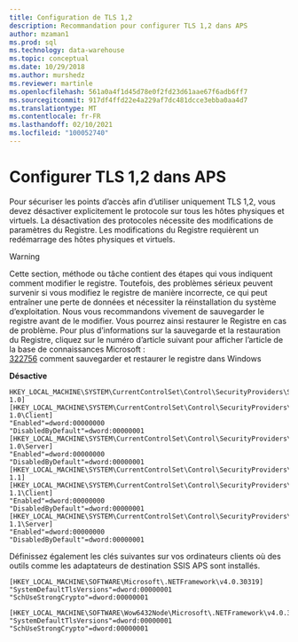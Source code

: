 ```yaml
---
title: Configuration de TLS 1,2
description: Recommandation pour configurer TLS 1,2 dans APS
author: mzaman1
ms.prod: sql
ms.technology: data-warehouse
ms.topic: conceptual
ms.date: 10/29/2018
ms.author: murshedz
ms.reviewer: martinle
ms.openlocfilehash: 561a0a4f1d45d78e0f2fd23d61aae67f6adb6ff7
ms.sourcegitcommit: 917df4ffd22e4a229af7dc481dcce3ebba0aa4d7
ms.translationtype: MT
ms.contentlocale: fr-FR
ms.lasthandoff: 02/10/2021
ms.locfileid: "100052740"
---
```

# <a name="configure-tls-12-in-aps"></a>Configurer TLS 1,2 dans APS

Pour sécuriser les points d’accès afin d’utiliser uniquement TLS 1,2, vous devez désactiver explicitement le protocole sur tous les hôtes physiques et virtuels. La désactivation des protocoles nécessite des modifications de paramètres du Registre. Les modifications du Registre requièrent un redémarrage des hôtes physiques et virtuels.

> [!WARNING]
> Cette section, méthode ou tâche contient des étapes qui vous indiquent comment modifier le registre. Toutefois, des problèmes sérieux peuvent survenir si vous modifiez le registre de manière incorrecte, ce qui peut entraîner une perte de données et nécessiter la réinstallation du système d’exploitation. Nous vous recommandons vivement de sauvegarder le registre avant de le modifier. Vous pourrez ainsi restaurer le Registre en cas de problème. Pour plus d’informations sur la sauvegarde et la restauration du Registre, cliquez sur le numéro d’article suivant pour afficher l’article de la base de connaissances Microsoft :<br>
[322756](https://support.microsoft.com/help/322756) comment sauvegarder et restaurer le registre dans Windows

**Désactive**
```
HKEY_LOCAL_MACHINE\SYSTEM\CurrentControlSet\Control\SecurityProviders\SCHANNEL\Protocols\TLS 1.0]
[HKEY_LOCAL_MACHINE\SYSTEM\CurrentControlSet\Control\SecurityProviders\SCHANNEL\Protocols\TLS 1.0\Client]
"Enabled"=dword:00000000
"DisabledByDefault"=dword:00000001
[HKEY_LOCAL_MACHINE\SYSTEM\CurrentControlSet\Control\SecurityProviders\SCHANNEL\Protocols\TLS 1.0\Server]
"Enabled"=dword:00000000
"DisabledByDefault"=dword:00000001
[HKEY_LOCAL_MACHINE\SYSTEM\CurrentControlSet\Control\SecurityProviders\SCHANNEL\Protocols\TLS 1.1]
[HKEY_LOCAL_MACHINE\SYSTEM\CurrentControlSet\Control\SecurityProviders\SCHANNEL\Protocols\TLS 1.1\Client]
"Enabled"=dword:00000000
"DisabledByDefault"=dword:00000001
[HKEY_LOCAL_MACHINE\SYSTEM\CurrentControlSet\Control\SecurityProviders\SCHANNEL\Protocols\TLS 1.1\Server]
"Enabled"=dword:00000000
"DisabledByDefault"=dword:00000001
```

Définissez également les clés suivantes sur vos ordinateurs clients où des outils comme les adaptateurs de destination SSIS APS sont installés.
```
[HKEY_LOCAL_MACHINE\SOFTWARE\Microsoft\.NETFramework\v4.0.30319]
"SystemDefaultTlsVersions"=dword:00000001
"SchUseStrongCrypto"=dword:00000001

[HKEY_LOCAL_MACHINE\SOFTWARE\Wow6432Node\Microsoft\.NETFramework\v4.0.30319]
"SystemDefaultTlsVersions"=dword:00000001
"SchUseStrongCrypto"=dword:00000001 
```



